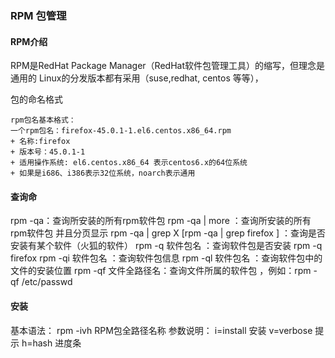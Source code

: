 

### RPM 包管理


#### RPM介绍

RPM是RedHat Package Manager（RedHat软件包管理工具）的缩写，但理念是通用的
Linux的分发版本都有采用（suse,redhat, centos 等等），

包的命名格式

```
rpm包名基本格式：
一个rpm包名：firefox-45.0.1-1.el6.centos.x86_64.rpm
+ 名称:firefox
+ 版本号：45.0.1-1
+ 适用操作系统: el6.centos.x86_64 表示centos6.x的64位系统
+ 如果是i686、i386表示32位系统，noarch表示通用
```


#### 查询命
rpm -qa：查询所安装的所有rpm软件包
rpm -qa | more ：查询所安装的所有rpm软件包 并且分页显示
rpm -qa | grep X [rpm -qa | grep firefox ] ：查询是否安装有某个软件（火狐的软件）
rpm -q 软件包名 ：查询软件包是否安装 rpm -q firefox
rpm -qi 软件包名 ：查询软件包信息
rpm -ql 软件包名 ：查询软件包中的文件的安装位置
rpm -qf 文件全路径名：查询文件所属的软件包 ，例如：rpm -qf /etc/passwd 


#### 安装
基本语法： rpm -ivh  RPM包全路径名称
参数说明： i=install 安装 v=verbose 提示 h=hash  进度条


